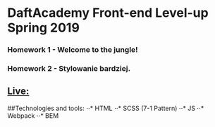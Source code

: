 # DaftAcademy Front-end Level-up Spring 2019

### Homework 1 - Welcome to the jungle!

### Homework 2 - Stylowanie bardziej.

## [Live:](https://cianekjr.github.io/DaftCode-spring2019/)

##Technologies and tools:
⋅⋅* HTML
⋅⋅* SCSS (7-1 Pattern)
⋅⋅* JS
⋅⋅* Webpack
⋅⋅* BEM
